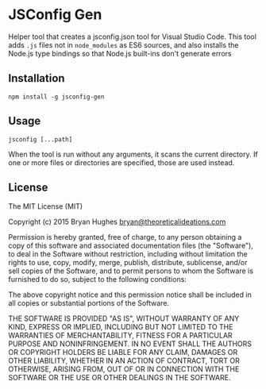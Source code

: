 # JSConfig Gen

Helper tool that creates a jsconfig.json tool for Visual Studio Code. This tool adds `.js` files not in `node_modules` as ES6 sources, and also installs the Node.js type bindings so that Node.js built-ins don't generate errors

## Installation

```
npm install -g jsconfig-gen
```

## Usage

```
jsconfig [...path]
```

When the tool is run without any arguments, it scans the current directory. If one or more files or directories are specified, those are used instead.

## License

The MIT License (MIT)

Copyright (c) 2015 Bryan Hughes bryan@theoreticalideations.com

Permission is hereby granted, free of charge, to any person obtaining a copy of this software and associated documentation files (the "Software"), to deal in the Software without restriction, including without limitation the rights to use, copy, modify, merge, publish, distribute, sublicense, and/or sell copies of the Software, and to permit persons to whom the Software is furnished to do so, subject to the following conditions:

The above copyright notice and this permission notice shall be included in all copies or substantial portions of the Software.

THE SOFTWARE IS PROVIDED "AS IS", WITHOUT WARRANTY OF ANY KIND, EXPRESS OR IMPLIED, INCLUDING BUT NOT LIMITED TO THE WARRANTIES OF MERCHANTABILITY, FITNESS FOR A PARTICULAR PURPOSE AND NONINFRINGEMENT. IN NO EVENT SHALL THE AUTHORS OR COPYRIGHT HOLDERS BE LIABLE FOR ANY CLAIM, DAMAGES OR OTHER LIABILITY, WHETHER IN AN ACTION OF CONTRACT, TORT OR OTHERWISE, ARISING FROM, OUT OF OR IN CONNECTION WITH THE SOFTWARE OR THE USE OR OTHER DEALINGS IN THE SOFTWARE.
